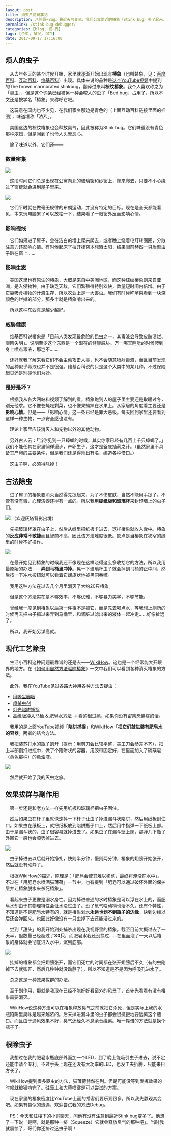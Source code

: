 ```yaml
---
layout: post
title: 消灭八阿哥事记
description: 八阿哥=Bug。最近天气变凉，我们公寓附近的椿象（Stink bug）多了起来，虫子大作战开始拉开序幕。预警：图片可能引起某些读者的不适。
permalink: /stink-bug-debugger/
categories: [blog, 视·界]
tags: [杀虫, 捕捉, DIY]
date: 2017-09-17 17:16:00
--- 
```


<!--「{{site.img-hosting}}/Pic4Post/stink-bug-debugger/debugger-3.jpg」-->

## 烦人的虫子

　从去年冬天的某个时候开始，家里就逐渐开始出现有**椿象**（也叫蝽象，见：[百度百科](https://baike.baidu.com/item/%E6%A4%BF%E8%B1%A1)、[互动百科](http://www.baike.com/wiki/%E6%A4%BF%E8%B1%A1)、[维基百科](https://zh.wikipedia.org/wiki/%E6%A4%BF%E8%B1%A1%E4%B8%8B%E7%9B%AE)）出现。具体来说的品种是[这个YouTube视频](https://www.youtube.com/watch?v=eNwHNYXSCGg)中提到的The brown marmorated stinkbug，翻译过来叫**棕纹椿象**。我个人喜欢称之为「臭虫」，但是这个词条已经被另一种会咬人的虫子「Bed bug」占用了，所以本文还是按学名「椿象」来称呼它吧。

　这玩意在国内也不少见，在我们家乡那边是青色的（上面互动百科链接里面的样图），味道堪称「浓烈」。

　美国这边的棕纹椿象也会释放臭气，因此被称为Stink bug。它们味道没有青色那种浓烈，但是闻到了也令人头晕恶心。

　除了味道以外，它们还——

### 数量密集

![]({{site.img-hosting}}/Pic4Post/stink-bug-debugger/debugger-3.jpg)

　这段时间它们总是出现在公寓向北的玻璃窗和纱窗上，爬来爬去，只要不小心绕过了窗缝就会进到屋子里来。

![]({{site.img-hosting}}/Pic4Post/stink-bug-debugger/debugger-2.jpg)

　它们平时就在做毫无规律的布朗运动，并没有特定的目标。现在是全天都能看见，本来玩电脑累了可以放松一下，结果看了一眼窗外反而影响心情。

### 影响视线

　它们如果进了屋子，会在洁白的墙上爬来爬去，或者晚上绕着电灯转圈圈，分散注意力还影响心情。有时候起床了拉开挂帘本想晒太阳，结果眼前赫然一只盾型虫子趴在窗上……

### 影响生态

　美国这里也有原生的椿象，大概是来自中美洲地区，而这种棕纹椿象则来自亚洲，是入侵物种。由于缺乏天敌，它们繁殖得特别欢快，数量短时间内倍增。由于它靠吸食植物的汁液生存，所以农业上是一大害虫。我们有时候吃苹果看到一块深颜色的烂掉的部分，那多半就是椿象啃出来的。

　所以这种东西真是越少越好。

### 威胁健康

　维基百科说椿象是「目前人类发现最危险的昆虫之一，其毒液会导致皮肤溃烂、眼睛失明」。说明至少这个东西是一个潜在的健康威胁。万一哪天睡觉的时候爬到身上喷点毒液，那岂不……

　还好就我了解来看它们不会主动攻击人类，也不会随意喷射毒液，而且目前发现的品种似乎毒液也并不是很强。维基百科说的只是这个大类中的某几种。不过保险起见还是别碰他们为妙。

### 是好是坏？

　根据我从各大网站和视频了解到的看，椿象跑到人的屋子里主要还是取暖过冬，别无他求。它不像苍蝇吃剩菜，也不像果蝇趴在水果上。从家居的角度看主要还是**影响心情**。但是——「影响心情」这一条已经是罪大恶极。每天回到家里还要看到这样一种生物，一点安全感也没有。

　理论上家里应该消灭人和宠物以外的其他动物。

　另外古人云：「当你见到一只蟑螂的时候，其实你家已经有几百上千只蟑螂了。」我们不能任其在家里徜徉漫步，产卵生子，这才是釜底抽薪之计。（虽然家里不具备其产卵的主要条件，但是我们还是得师出有名，编造各种借口。）

　这虫子啊，必须得除掉！

## 古法除虫

　进了屋子的椿象要消灭当然得先捉起来，为了不伤皮肤，当然不能用手捉了。不管有没有毒，心理洁癖还得有一点的。所以我用**硬纸板和玻璃杯**来封印墙上的虫子们。

![]({{site.img-hosting}}/Pic4Post/stink-bug-debugger/debugger-7.jpg)
（欢迎灰塔背影出境）

　先把玻璃杯罩在虫子上，然后从缝里把纸板卡进去，这样椿象就收入囊中。椿象的**反应非常不敏捷**而且智商不高，因此该方法难度很低。缺点是当椿象在狭窄的缝里的时候不好操作。

![]({{site.img-hosting}}/Pic4Post/stink-bug-debugger/debugger-6.jpg)

　在最开始见到椿象的时候我还不像现在这样晓得这么多收拾它的方法，所以我用最原始的办法——**弄到马桶里冲掉**。晃一下玻璃杯虫子就会掉到马桶的正中间，然后按一下冲水按钮就可以看着它螺旋状地被黑洞吞噬。

　我用这种方法在过去几个月里消灭了大约20只椿象。

　但是这个方法实在是不够效率，不够优雅，不够暴力美学，不够节能。

　曾经我一度见到椿象以后第一件事不是抓它，而是先去喝点水，等我想上厕所的时候再去把虫子抓过来弄到马桶里，和肾脏过滤出来的液体一起冲走……好像扯远了。

　所以，我开始另谋高就。

## 现代工艺除虫

　生活小百科这种问题最靠谱的还是去——[WikiHow](http://www.wikihow.com/Main-Page)。这也是一个经常能大开眼界的地方。在《[如何用自然方法驱除椿象](http://zh.wikihow.com/%E7%94%A8%E8%87%AA%E7%84%B6%E6%96%B9%E6%B3%95%E9%A9%B1%E9%99%A4%E6%A4%BF%E8%B1%A1#.E7.89.A9.E7.90.86.E5.8E.BB.E9.99.A4_sub)》一文中我们可以看到各种消灭椿象的方法。

　此外，我在YouTube见过各路大神用各种方法去捉虫：

- [用吸尘器吸](https://youtu.be/hTKNG0NI0t0?t=3m19s)
- [喷杀虫剂](https://youtu.be/j4cF8QaWJGo?t=3m49s)
- [灯光陷阱捕捉](https://youtu.be/zKc5acECuQk?t=1m26s)
- [高级版冲入马桶 & 肥皂水方法](https://youtu.be/XoFDTPhzgZM?t=2m1s) -> 看的很过瘾，如果你没有密集恐惧症的话。

　我用的是上面YouTube视频「**陷阱捕捉**」和WikiHow「**把它们敲进装有肥皂水的容器**」两者的结合方法。

　我把装苏打水的瓶子割开（提示：用剪刀会比较平整，美工刀会参差不齐），把上半部倒扣进瓶中，做了个陷阱状的容器，用胶带固定好，在里面加入了硫磺皂（黄色那种）的悬浊液。

![]({{site.img-hosting}}/Pic4Post/stink-bug-debugger/debugger-1.jpg)

　然后就开始了我的灭虫之旅。

## 效果拔群与副作用

　第一步还是和老方法一样先用纸板和玻璃杯把虫子困住。

　然后如果虫在杯子里就快速抖一下杯子让虫子掉进漏斗状陷阱，然后用纸板封住口。如果虫在纸板上，就把纸板放到陷阱瓶子口上，然后用中指弹一下纸板上部。由于是漏斗状的，虫子很容易就掉进去了。如果虫子在漏斗壁上爬，那弹几下瓶子外围它一般也会顺势掉进去。

![]({{site.img-hosting}}/Pic4Post/stink-bug-debugger/debugger-5.jpg)

　虫子掉进去以后就开始挣扎，快则半分钟，慢则两分钟，椿象的翅膀开始张开，然后就没有动静了。

　根据WikiHow的描述，原理是：「肥皂会使其难以移动，最终将淹没在水中」。不过在「用肥皂水喷洒猫薄荷」一节中，也有提到「肥皂可以通过破坏外面的保护层并让椿象脱水来杀死椿象」。

　看起来虫子更像是溺水身亡。因为掉进普通的水时椿象是可以浮在水上的，而肥皂水却由于其物理特性会让水没过虫子。没了氧气啥动物也活不久。还有个特性，不知道是不是肥皂水特有的，就是椿象划水**永远也划不到瓶子的边缘**，快到边缘以后还会弹回来。也因此好像没有一只虫掉下去还能活过来的。

　尝到「甜头」的我开始到处捕杀出现在我视野里的椿象。截至目前大概过去了一天半，但数量已经超过了**30只**，而肥皂水我还没换过……在里面泡了一天以后椿象的身体就会彻底进入水中，沉到底部。

![]({{site.img-hosting}}/Pic4Post/stink-bug-debugger/debugger-4.jpg)

　挂掉的椿象都会把翅膀张开，而它们死亡的时间都在张开翅膀后不久（有的虫刚掉下去就张开，然后几秒钟就没动静了），所以不知道是不是因为呼吸孔进水了。

　总之这是一种效果拔群的办法。

　至于副作用，那就是我现在已经不能好好看窗外的风景了，首先先看看有没有椿象需要消灭。

　WikiHow说这种方法可以在椿象释放臭气之前就把它杀死，但是实际上我的水瓶陷阱里臭味是越来越浓的。后来掉进漏斗里的虫子都会很抗拒地要远离这个瓶口。而且由于通风效果不好，臭气还经久不息余音绕梁。唯一靠谱的方法就是换个瓶子了。

## 根除虫子

　我想过在我的肥皂水瓶底部外面加一个LED，到了晚上能吸引虫子进去，说不定还能申请个专利。不过手头上现在还没有大功率的LED，也没工夫折腾，只能来日方长了。

　WikiHow提到很多驱虫的方法，猫薄荷赫然在列。但是可能没等到发挥效果的时候就被猫啃完了。硅藻土和大蒜喷雾是可以尝试的方案。

　现在家里的椿象密度比YouTube上面的播客们要乐观很多，所以我先静观其变吧。如果有类似的遭遇，欢迎尝试我的方法Debug。

　PS：今天和住楼下的小哥聊天，问他有没有注意到最近Stink bug变多了。他想了一下说「是啊，就是那种一挤（Squeeze）它就会释放臭气的那种吧」。当时我就震惊了，哥们你还挤过这虫子啊！